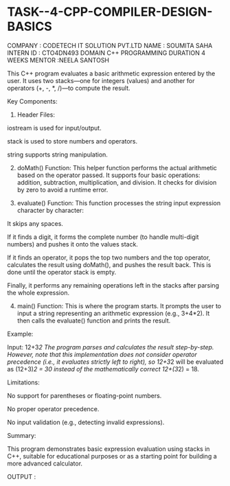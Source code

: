 # TASK--4-CPP-COMPILER-DESIGN-BASICS
COMPANY : CODETECH IT SOLUTION PVT.LTD
NAME : SOUMITA SAHA 
INTERN ID : CTO4DN493
DOMAIN C++ PROGRAMMING 
DURATION 4 WEEKS
MENTOR :NEELA SANTOSH


This C++ program evaluates a basic arithmetic expression entered by the user. It uses two stacks—one for integers (values) and another for operators (+, -, *, /)—to compute the result.

Key Components:

1. Header Files:

iostream is used for input/output.

stack is used to store numbers and operators.

string supports string manipulation.



2. doMath() Function:
This helper function performs the actual arithmetic based on the operator passed. It supports four basic operations: addition, subtraction, multiplication, and division. It checks for division by zero to avoid a runtime error.


3. evaluate() Function:
This function processes the string input expression character by character:

It skips any spaces.

If it finds a digit, it forms the complete number (to handle multi-digit numbers) and pushes it onto the values stack.

If it finds an operator, it pops the top two numbers and the top operator, calculates the result using doMath(), and pushes the result back. This is done until the operator stack is empty.

Finally, it performs any remaining operations left in the stacks after parsing the whole expression.



4. main() Function:
This is where the program starts. It prompts the user to input a string representing an arithmetic expression (e.g., 3+4*2). It then calls the evaluate() function and prints the result.



Example:

Input: 12+3*2
The program parses and calculates the result step-by-step. However, note that this implementation does not consider operator precedence (i.e., it evaluates strictly left to right), so 12+3*2 will be evaluated as (12+3)*2 = 30 instead of the mathematically correct 12+(3*2) = 18.

Limitations:

No support for parentheses or floating-point numbers.

No proper operator precedence.

No input validation (e.g., detecting invalid expressions).


Summary:

This program demonstrates basic expression evaluation using stacks in C++, suitable for educational purposes or as a starting point for building a more advanced calculator.

OUTPUT : 
